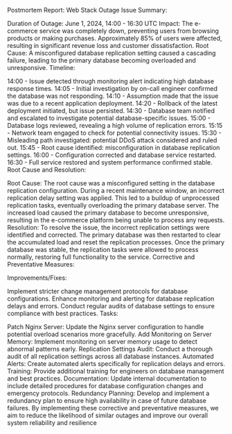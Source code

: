 Postmortem Report: Web Stack Outage
Issue Summary:

Duration of Outage: June 1, 2024, 14:00 - 16:30 UTC
Impact: The e-commerce service was completely down, preventing users from browsing products or making purchases. Approximately 85% of users were affected, resulting in significant revenue loss and customer dissatisfaction.
Root Cause: A misconfigured database replication setting caused a cascading failure, leading to the primary database becoming overloaded and unresponsive.
Timeline:

14:00 - Issue detected through monitoring alert indicating high database response times.
14:05 - Initial investigation by on-call engineer confirmed the database was not responding.
14:10 - Assumption made that the issue was due to a recent application deployment.
14:20 - Rollback of the latest deployment initiated, but issue persisted.
14:30 - Database team notified and escalated to investigate potential database-specific issues.
15:00 - Database logs reviewed, revealing a high volume of replication errors.
15:15 - Network team engaged to check for potential connectivity issues.
15:30 - Misleading path investigated: potential DDoS attack considered and ruled out.
15:45 - Root cause identified: misconfiguration in database replication settings.
16:00 - Configuration corrected and database service restarted.
16:30 - Full service restored and system performance confirmed stable.
Root Cause and Resolution:

Root Cause: The root cause was a misconfigured setting in the database replication configuration. During a recent maintenance window, an incorrect replication delay setting was applied. This led to a buildup of unprocessed replication tasks, eventually overloading the primary database server. The increased load caused the primary database to become unresponsive, resulting in the e-commerce platform being unable to process any requests.
Resolution: To resolve the issue, the incorrect replication settings were identified and corrected. The primary database was then restarted to clear the accumulated load and reset the replication processes. Once the primary database was stable, the replication tasks were allowed to process normally, restoring full functionality to the service.
Corrective and Preventative Measures:

Improvements/Fixes:

Implement stricter change management protocols for database configurations.
Enhance monitoring and alerting for database replication delays and errors.
Conduct regular audits of database settings to ensure compliance with best practices.
Tasks:

Patch Nginx Server: Update the Nginx server configuration to handle potential overload scenarios more gracefully.
Add Monitoring on Server Memory: Implement monitoring on server memory usage to detect abnormal patterns early.
Replication Settings Audit: Conduct a thorough audit of all replication settings across all database instances.
Automated Alerts: Create automated alerts specifically for replication delays and errors.
Training: Provide additional training for engineers on database management and best practices.
Documentation: Update internal documentation to include detailed procedures for database configuration changes and emergency protocols.
Redundancy Planning: Develop and implement a redundancy plan to ensure high availability in case of future database failures.
By implementing these corrective and preventative measures, we aim to reduce the likelihood of similar outages and improve our overall system reliability and resilience
